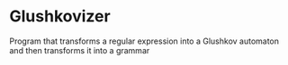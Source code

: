 # Glushkovizer
Program that transforms a regular expression into a Glushkov automaton and then transforms it into a grammar
